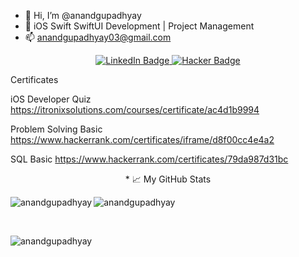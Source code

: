 - 👋 Hi, I’m @anandgupadhyay
- 👀 iOS Swift SwiftUI Development | Project Management
- 📫 anandgupadhyay03@gmail.com

<div id="badges" align="center">
  <a href="https://www.linkedin.com/in/anandgupadhyay">
    <img src="https://img.shields.io/badge/LinkedIn-blue?style=for-the-badge&logo=linkedin&logoColor=white" alt="LinkedIn Badge"/>
  </a>
  <a href="https://www.hackerrank.com/anandgupadhyay03">
    <img src="https://img.shields.io/badge/Hacker-Rank" alt="Hacker Badge"/>
  </a>
</div>

Certificates

iOS Developer Quiz
https://itronixsolutions.com/courses/certificate/ac4d1b9994

Problem Solving Basic
https://www.hackerrank.com/certificates/iframe/d8f00cc4e4a2

SQL Basic
https://www.hackerrank.com/certificates/79da987d31bc

<p align="center"> 
* 📈 My GitHub Stats
</br >
<p><img align="left" src="https://github-readme-stats.vercel.app/api/top-langs?username=anandgupadhyay&show_icons=true&locale=en&layout=compact" alt="anandgupadhyay" /></p>

<p>&nbsp;<img align="left" src="https://github-readme-stats.vercel.app/api?username=anandgupadhyay&show_icons=true&locale=en" alt="anandgupadhyay" /></p>
</br>

<p><img align="center" src="https://github-readme-streak-stats.herokuapp.com/?user=anandgupadhyay&" alt="anandgupadhyay" /></p>

<!---
anandgupadhyay/anandgupadhyay is a ✨ special ✨ repository because its `README.md` (this file) appears on your GitHub profile.
You can click the Preview link to take a look at your changes.
--->
